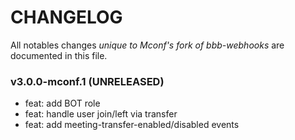 # CHANGELOG

All notables changes *unique to Mconf's fork of bbb-webhooks* are documented in this file.

### v3.0.0-mconf.1 (UNRELEASED)

* feat: add BOT role
* feat: handle user join/left via transfer
* feat: add meeting-transfer-enabled/disabled events
